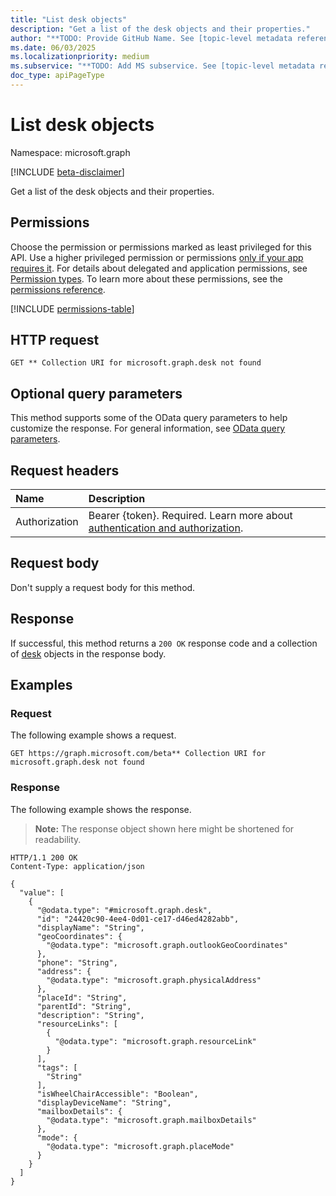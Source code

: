 ```yaml
---
title: "List desk objects"
description: "Get a list of the desk objects and their properties."
author: "**TODO: Provide GitHub Name. See [topic-level metadata reference](https://eng.ms/docs/products/microsoft-graph-service/microsoft-graph/document-apis/metadata)**"
ms.date: 06/03/2025
ms.localizationpriority: medium
ms.subservice: "**TODO: Add MS subservice. See [topic-level metadata reference](https://eng.ms/docs/products/microsoft-graph-service/microsoft-graph/document-apis/metadata)**"
doc_type: apiPageType
---
```


# List desk objects

Namespace: microsoft.graph

[!INCLUDE [beta-disclaimer](../../includes/beta-disclaimer.md)]

Get a list of the desk objects and their properties.

## Permissions

Choose the permission or permissions marked as least privileged for this API. Use a higher privileged permission or permissions [only if your app requires it](/graph/permissions-overview#best-practices-for-using-microsoft-graph-permissions). For details about delegated and application permissions, see [Permission types](/graph/permissions-overview#permission-types). To learn more about these permissions, see the [permissions reference](/graph/permissions-reference).

<!-- {
  "blockType": "permissions",
  "name": "desk-list-permissions"
}
-->
[!INCLUDE [permissions-table](../includes/permissions/desk-list-permissions.md)]

## HTTP request

<!-- {
  "blockType": "ignored"
}
-->
``` http
GET ** Collection URI for microsoft.graph.desk not found
```

## Optional query parameters

This method supports some of the OData query parameters to help customize the response. For general information, see [OData query parameters](/graph/query-parameters).

## Request headers

|Name|Description|
|:---|:---|
|Authorization|Bearer {token}. Required. Learn more about [authentication and authorization](/graph/auth/auth-concepts).|

## Request body

Don't supply a request body for this method.

## Response

If successful, this method returns a `200 OK` response code and a collection of [desk](../resources/desk.md) objects in the response body.

## Examples

### Request

The following example shows a request.
<!-- {
  "blockType": "request",
  "name": "list_desk"
}
-->
``` http
GET https://graph.microsoft.com/beta** Collection URI for microsoft.graph.desk not found
```


### Response

The following example shows the response.
>**Note:** The response object shown here might be shortened for readability.
<!-- {
  "blockType": "response",
  "truncated": true,
  "@odata.type": "microsoft.graph.desk"
}
-->
``` http
HTTP/1.1 200 OK
Content-Type: application/json

{
  "value": [
    {
      "@odata.type": "#microsoft.graph.desk",
      "id": "24420c90-4ee4-0d01-ce17-d46ed4282abb",
      "displayName": "String",
      "geoCoordinates": {
        "@odata.type": "microsoft.graph.outlookGeoCoordinates"
      },
      "phone": "String",
      "address": {
        "@odata.type": "microsoft.graph.physicalAddress"
      },
      "placeId": "String",
      "parentId": "String",
      "description": "String",
      "resourceLinks": [
        {
          "@odata.type": "microsoft.graph.resourceLink"
        }
      ],
      "tags": [
        "String"
      ],
      "isWheelChairAccessible": "Boolean",
      "displayDeviceName": "String",
      "mailboxDetails": {
        "@odata.type": "microsoft.graph.mailboxDetails"
      },
      "mode": {
        "@odata.type": "microsoft.graph.placeMode"
      }
    }
  ]
}
```

